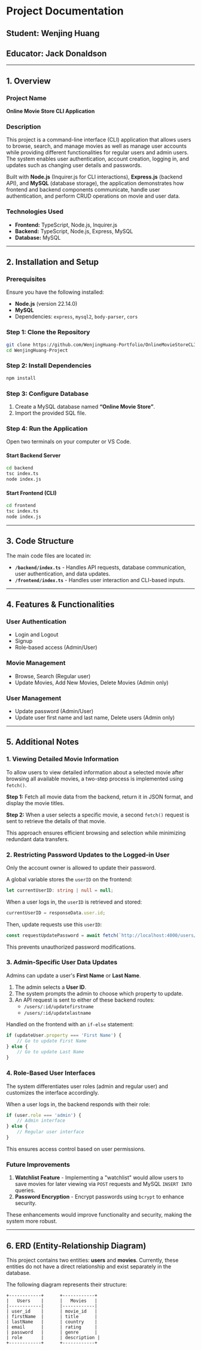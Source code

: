 # Project Documentation

## Student: Wenjing Huang

## Educator: Jack Donaldson

---

## 1. Overview

### Project Name
**Online Movie Store CLI Application**

### Description
This project is a command-line interface (CLI) application that allows users to browse, search, and manage movies as well as manage user accounts while providing different functionalities for regular users and admin users. The system enables user authentication, account creation, logging in, and updates such as changing user details and passwords.

Built with **Node.js** (Inquirer.js for CLI interactions), **Express.js** (backend API), and **MySQL** (database storage), the application demonstrates how frontend and backend components communicate, handle user authentication, and perform CRUD operations on movie and user data.

### Technologies Used
- **Frontend:** TypeScript, Node.js, Inquirer.js
- **Backend:** TypeScript, Node.js, Express, MySQL
- **Database:** MySQL

---

## 2. Installation and Setup

### Prerequisites
Ensure you have the following installed:
- **Node.js** (version 22.14.0)
- **MySQL**
- Dependencies: `express`, `mysql2`, `body-parser`, `cors`

### Step 1: Clone the Repository
```sh
git clone https://github.com/WenjingHuang-Portfolio/OnlineMovieStoreCLIApp.git
cd WenjingHuang-Project
```

### Step 2: Install Dependencies
```sh
npm install
```

### Step 3: Configure Database
1. Create a MySQL database named **“Online Movie Store”**.
2. Import the provided SQL file.

### Step 4: Run the Application
Open two terminals on your computer or VS Code.

#### Start Backend Server
```sh
cd backend
tsc index.ts
node index.js
```

#### Start Frontend (CLI)
```sh
cd frontend
tsc index.ts
node index.js
```

---

## 3. Code Structure

The main code files are located in:
- **`/backend/index.ts`** - Handles API requests, database communication, user authentication, and data updates.
- **`/frontend/index.ts`** - Handles user interaction and CLI-based inputs.

---

## 4. Features & Functionalities

### User Authentication
- Login and Logout
- Signup
- Role-based access (Admin/User)

### Movie Management
- Browse, Search (Regular user)
- Update Movies, Add New Movies, Delete Movies (Admin only)

### User Management
- Update password (Admin/User)
- Update user first name and last name, Delete users (Admin only)

---

## 5. Additional Notes

### 1. Viewing Detailed Movie Information
To allow users to view detailed information about a selected movie after browsing all available movies, a two-step process is implemented using `fetch()`.

**Step 1:** Fetch all movie data from the backend, return it in JSON format, and display the movie titles.

**Step 2:** When a user selects a specific movie, a second `fetch()` request is sent to retrieve the details of that movie.

This approach ensures efficient browsing and selection while minimizing redundant data transfers.

### 2. Restricting Password Updates to the Logged-in User
Only the account owner is allowed to update their password.

A global variable stores the `userID` on the frontend:
```ts
let currentUserID: string | null = null;
```
When a user logs in, the `userID` is retrieved and stored:
```ts
currentUserID = responseData.user.id;
```
Then, update requests use this `userID`:
```ts
const requestUpdatePassword = await fetch(`http://localhost:4000/users/${currentUserID}/updatepassword`, {...});
```
This prevents unauthorized password modifications.

### 3. Admin-Specific User Data Updates
Admins can update a user's **First Name** or **Last Name**.

1. The admin selects a **User ID**.
2. The system prompts the admin to choose which property to update.
3. An API request is sent to either of these backend routes:
   - `/users/:id/updatefirstname`
   - `/users/:id/updatelastname`

Handled on the frontend with an `if-else` statement:
```ts
if (updateUser.property === 'First Name') {
    // Go to update First Name
} else {
    // Go to update Last Name
}
```

### 4. Role-Based User Interfaces
The system differentiates user roles (admin and regular user) and customizes the interface accordingly.

When a user logs in, the backend responds with their role:
```ts
if (user.role === 'admin') {
    // Admin interface
} else {
    // Regular user interface
}
```
This ensures access control based on user permissions.

### Future Improvements
1. **Watchlist Feature** - Implementing a "watchlist" would allow users to save movies for later viewing via `POST` requests and MySQL `INSERT INTO` queries.
2. **Password Encryption** - Encrypt passwords using `bcrypt` to enhance security.

These enhancements would improve functionality and security, making the system more robust.

---

## 6. ERD (Entity-Relationship Diagram)

This project contains two entities: **users** and **movies**. Currently, these entities do not have a direct relationship and exist separately in the database.

The following diagram represents their structure:

```plaintext
+------------+      +------------+
|   Users    |      |   Movies   |
|------------|      |------------|
| user_id    |      | movie_id   |
| firstName  |      | title      |
| lastName   |      | country    |
| email      |      | rating     |
| password   |      | genre      |
| role       |      | description |
+------------+      +------------+
